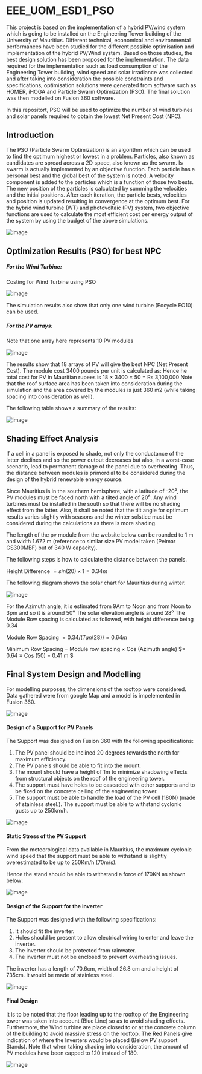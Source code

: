 # EEE_UOM_ESD1_PSO

This project is based on the implementation of a hybrid PV/wind system which is going to be installed on the Engineering Tower building of the University of Mauritius. Different technical, economical and environmental performances have been studied for the different possible optimisation and implementation of the hybrid PV/Wind system. Based on those studies, the best design solution has been proposed for the implementation. 
The data required for the implementation such as load consumption of the Engineering Tower building, wind speed and solar irradiance was collected and after taking into consideration the possible constraints and specifications, optimisation solutions were generated from software such as HOMER, iHOGA and Particle Swarm Optimization (PSO). The final solution was then modelled on Fusion 360 software.

In this repositort, PSO will be used to optimize the number of wind turbines and solar panels required to obtain the lowest Net Present Cost (NPC).

## Introduction

The PSO (Particle Swarm Optimization) is an algorithm which can be used to find the optimum highest or lowest in a problem. Particles, also known as candidates are spread across a 2D space, also known as the swarm. Is swarm is actually implemented by an objective function. Each particle has a personal best and the global best of the system is noted. A velocity component is added to the particles which is a function of those two bests. The new position of the particles is calculated by summing the velocities and the initial positions. After each iteration, the particle bests, velocities and position is updated resulting in convergence at the optimum best. For the hybrid wind turbine (WT) and photovoltaic (PV) system, two objective functions are used to calculate the most efficient cost per energy output of the system by using the budget of the above simulations.

![image](https://github.com/Mouneerm/EEE_UOM_ESD1_PSO/assets/45911394/cff12869-ba68-400a-9356-c79c2d6c0664)


## Optimization Results (PSO) for best NPC

##### For the Wind Turbine:

 
Costing for Wind Turbine using PSO

![image](https://github.com/Mouneerm/EEE_UOM_ESD1_PSO/assets/45911394/fe915724-b600-45f2-bd7d-562d58b2026b)



The simulation results also show that only one wind turbine (Eocycle EO10) can be used.

##### For the PV arrays:
 
Note that one array here represents 10 PV modules
 
![image](https://github.com/Mouneerm/EEE_UOM_ESD1_PSO/assets/45911394/5defddf5-48e0-46d1-887c-2d61088d49be)


The results show that 18 arrays of PV will give the best NPC (Net Present Cost).
The module cost 3400 pounds per unit is calculated as: 
Hence he total cost for PV in Mauritian rupees is 18 × 3400 × 50 = Rs 3,100,000
Note that the roof surface area has been taken into consideration during the simulation and the area covered by the modules is just 360 m2 (while taking spacing into consideration as well).

The following table shows a summary of the results:

![image](https://github.com/Mouneerm/EEE_UOM_ESD1_PSO/assets/45911394/372c82fe-7e42-45af-a9c5-76c5e866c0f4)

## Shading Effect Analysis

If a cell in a panel is exposed to shade, not only the conductance of the latter declines and so the power output decreases but also, in a worst-case scenario, lead to permanent damage of the panel due to overheating. Thus, the distance between modules is primordial to be considered during the design of the hybrid renewable energy source.
 
Since Mauritius is in the southern hemisphere, with a latitude of -20⁰, the PV modules must be faced north with a tilted angle of 20⁰. Any wind turbines must be installed in the south so that there will be no shading effect from the latter. Also, it shall be noted that the tilt angle for optimum results varies slightly with seasons and the winter solstice must be considered during the calculations as there is more shading.

The length of the pv module from the website below can be rounded to 1 m and width 1.672 m (reference to similar size PV model taken (Peimar GS300MBF) but of 340 W capacity).

The following steps is how to calculate the distance between the panels.

Height Difference $= sin (20) × 1 = 0.34m$

The following diagram shows the solar chart for Mauritius during winter.

![image](https://github.com/Mouneerm/EEE_UOM_ESD1_PSO/assets/45911394/9354d053-9f7b-4b74-b8ac-1a0463dc2d92)

For the Azimuth angle, it is estimated from 9Am to Noon and from Noon to 3pm and so it is around 50⁰
The solar elevation angle is around 28⁰
The Module Row spacing is calculated as followed, with height difference being 0.34

Module Row Spacing $= 0.34/(Tan (28)) = 0.64 m$

Minimum Row Spacing = Module row spacing × Cos (Azimuth angle) $= 0.64 × Cos (50) = 0.41 m $


## Final System Design and Modelling


For modelling purposes, the dimensions of the rooftop were considered. Data gathered were from google Map and a model is impelemented in Fusion 360.

![image](https://github.com/Mouneerm/EEE_UOM_ESD1_PSO/assets/45911394/ed15f93e-ed07-4719-b343-5306197d1a44)


#### Design of a Support for PV Panels

The Support was designed on Fusion 360 with the following specifications:
1.	The PV panel should be inclined 20 degrees towards the north for maximum efficiency.
2.	The PV panels should be able to fit into the mount.
3.	The mount should have a height of 1m to minimize shadowing effects from structural objects on the roof of the engineering tower.
4.	The support must have holes to be cascaded with other supports and to be fixed on the concrete ceiling of the engineering tower.
5.	The support must be able to handle the load of the PV cell (180N) (made of stainless steel.).
The support must be able to withstand cyclonic gusts up to 250km/h.

![image](https://github.com/Mouneerm/EEE_UOM_ESD1_PSO/assets/45911394/2a7202a0-90f9-4e6b-b5b7-3d23549882e4)



#### Static Stress of the PV Support

From the meteorological data available in Mauritius, the maximum cyclonic wind speed that the support must be able to withstand is slightly overestimated to be up to 250Km/h (70m/s).

Hence the stand should be able to withstand a force of 170KN as shown below:

![image](https://github.com/Mouneerm/EEE_UOM_ESD1_PSO/assets/45911394/2419648c-6672-454c-9a52-d831c7c55927)

#### Design of the Support for the inverter

The Support was designed with the following specifications:
1.	It should fit the inverter. 
2.	Holes should be present to allow electrical wiring to enter and leave the inverter.
3.	The inverter should be protected from rainwater.
4.	The inverter must not be enclosed to prevent overheating issues.

The inverter has a length of 70.6cm, width of 26.8 cm and a height of 735cm. It would be made of stainless steel.

![image](https://github.com/Mouneerm/EEE_UOM_ESD1_PSO/assets/45911394/eb29656c-5e0c-4490-befb-636427b54557)

#### Final Design

It is to be noted that the floor leading up to the rooftop of the Engineering tower was taken into account (Blue Line) so as to avoid shading effects. Furthermore, the Wind turbine are place closed to or at the concrete column of the building to avoid massive stress on the rooftop. The Red Panels give indication of where the Inverters would be placed (Below PV support Stands).
Note that when taking shading into consideration, the amount of PV modules have been capped to 120 instead of 180.

![image](https://github.com/Mouneerm/EEE_UOM_ESD1_PSO/assets/45911394/96498e1b-44ea-47f7-8dac-5d722296b2a4)
